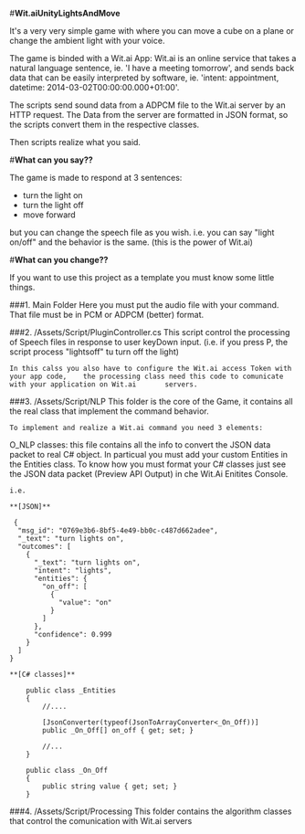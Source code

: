 #**Wit.aiUnityLightsAndMove**

It's a very very simple game with where you can move a cube on a plane or change the ambient light with your voice.

The game is binded with a Wit.ai App: Wit.ai is an online service that takes a natural language sentence, ie. 'I have a meeting tomorrow', and sends back data that can be easily interpreted by software, ie. 'intent: appointment, datetime: 2014-03-02T00:00:00.000+01:00'.

The scripts send sound data from a ADPCM file to the Wit.ai server by an HTTP request.
The Data from the server are formatted in JSON format, so the scripts convert them in the respective classes.

Then scripts realize what you said.

#**What can you say??**

The game is made to respond at 3 sentences:
- turn the light on
- turn the light off
- move forward

but you can change the speech file as you wish.
i.e. you can say "light on/off" and the behavior is the same. (this is the power of Wit.ai) 

#**What can you change??**

If you want to use this project as a template you must know some little things.

###1. Main Folder
	Here you must put the audio file with your command. That file must be in PCM or 		ADPCM (better) format.
    
###2. /Assets/Script/PluginController.cs
	This script control the processing of Speech files in response to user keyDown 			input. (i.e. if you press P, the script process "lightsoff" tu turn off the light)
    
   	In this calss you also have to configure the Wit.ai access Token with your app code,	the processing class need this code to comunicate with your application on Wit.ai 		servers.

###3. /Assets/Script/NLP
	This folder is the core of the Game, it contains all the real class that implement		the command behavior.
    
	To implement and realize a Wit.ai command you need 3 elements:
    
O_NLP classes: this file contains all the info to convert the JSON data packet to real C# object.
    In particual you must add your custom Entities in the Entities class.
    To know how you must format your C# classes just see the JSON data packet (Preview API Output) in che Wit.Ai Enitites Console. 
    
    i.e. 
    
	**[JSON]**    

     {
      "msg_id": "0769e3b6-8bf5-4e49-bb0c-c487d662adee",
      "_text": "turn lights on",
      "outcomes": [
        {
          "_text": "turn lights on",
          "intent": "lights",
          "entities": {
            "on_off": [
              {
                "value": "on"
              }
            ]
          },
          "confidence": 0.999
        }
      ]
    }
    
	**[C# classes]**  
    
      	public class _Entities
        {
            //....
            
            [JsonConverter(typeof(JsonToArrayConverter<_On_Off))]
            public _On_Off[] on_off { get; set; }
            
            //...
        }
        
        public class _On_Off
        {
        	public string value { get; set; }
        }

   

###4. /Assets/Script/Processing
	This folder contains the algorithm classes that control the comunication with Wit.ai	servers
















